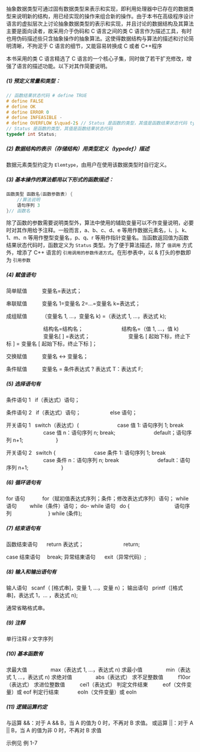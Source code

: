 
抽象数据类型可通过固有数据类型来表示和实现，即利用处理器中已存在的数据类型来说明新的结构，用已经实现的操作来组合新的操作。由于本书在高级程序设计语言的虚拟层次上讨论抽象数据类型的表示和实现，并且讨论的数据结构及其算法主要是面向读者，故采用介于伪码和 C 语言之间的类 C 语言作为描述工具，有时也用伪码描述些只含抽象操作的抽象算法。这使得数据结构与算法的描述和讨论简明清晰，不拘泥于 C 语言的细节，又能容易转换成 C 或者 C++程序

本书采用的类 C 语言精选了 C 语言的一个核心子集，同时做了若干扩充修改，增强了语言的描述功能。以下对其作简要说明。

##### $(1)$ 预定义常量和类型：

```c
// 函数结果状态代码 # define TRUE
# define FALSE
# define OK
# define ERROR 0
# define INFEASIBLE -
# define OVERFLOW $\quad-2$ // Status 是函数的类型，其值是函数结果状态代码 typedef int Status
// Status 是函数的类型，其值是函数结果状态代码 
typedef int Status;
```

##### $(2)$ 数据结构的表示（存储结构）用类型定义（typedef）描述

数据元素类型约定为 `Elemtype`，由用户在使用该数据类型时自行定义。

##### $(3)$ 基本操作的算法都用以下形式的函数描述：

```c
函数类型 函数名(函数参数表) {
    //算法说明 
    语句序列 3 
}// 函数名
```

除了函数的参数需要说明类型外，算法中使用的辅助变量可以不作变量说明，必要时对其作用给予注释。一般而言，a、b、c、d、e 等用作数据元素名，i、j、k、1、m、n 等用作整型变量名，p、q、r 等用作指针变量名。当函数返回值为函数结果状态代码时，函数定义为 `Status` 类型。为了便于算法描述，除了 `值调用` 方式外，增添了 C++ 语言的 `引用调用的参数传递方式`。在形参表中，以 & 打头的参数即为 `引用参数`

##### $(4)$ 赋值语句

简单赋值 $\qquad$ 变量名=表达式；

串联赋值 $\qquad$ 变量名 1=变量名 2=…=变量名 k=表达式；

成组赋值 $\qquad$ （变量名 1, …，变量名 k) =（表达式 1, …，表达式 k);

$\qquad\qquad\qquad$ 结构名=结构名；
$\qquad\qquad\qquad$ 结构名=（值 1, …，值 k)
$\qquad\qquad\qquad$ 变量名[ ] =表达式；
$\qquad\qquad\qquad$ 变量名 [ 起始下标，终止下标 ] = 变量名 [ 起始下标，终止下标 ]；

交换赋值 $\qquad$ 变量名 $\leftrightarrow$ 变量名；

条件赋值 $\qquad$ 变量名 = 条件表达式 ? 表达式 T：表达式 F;

##### $(5)$ 选择语句有

条件语句 1 $\;$ if（表达式）语句；

条件语句 2 $\;$ if（表达式）语句；
$\qquad\qquad\;\;$ else 语句；

开关语句 1 $\;$ switch（表达式）(
$\qquad\qquad\qquad$ case 值 1: 语句序列 1; break
$\qquad\qquad\qquad$ case 值 n：语句序列 n; break; 
$\qquad\qquad\qquad$ default；语句序列 n+1;
$\qquad\qquad\quad$ }

开关语句 2 $\;$ switch {
$\qquad\qquad\qquad$ case 条件 1: 语句序列 1; break
$\qquad\qquad\qquad$ case 条件 n：语句序列 n; break 
$\qquad\qquad\qquad$ default：语句序列 n+1;
$\qquad\qquad\quad$ }

##### $(6)$ 循环语句有

for 语句 $\qquad\;\;$ for（赋初值表达式序列；条件；修改表达式序列）语句；
while 语句 $\quad\;\;\;$ while（条件）语句；
do- while 语句 $\;$ do {
$\qquad\qquad\qquad\quad$ 语句序列
$\qquad\qquad\quad\;\;\;$ } while (条件);

##### $(7)$ 结束语句有

函数结束语句 $\quad$ return 表达式；
$\qquad\qquad\qquad\;$ return;

case 结束语句 $\;\;\;$ break;
异常结東语句 $\quad$ exit（异常代码）;

##### $(8)$ 输入和输出语句有

输人语句 $\;$ scanf（ [格式串]，变量 1, …，变量 n）；
输出语句 $\;$ printf（[格式串]，表达式 1，… ，表达式 n);

通常省略格式串。

##### $(9)$ 注释

单行注释∥文字序列

##### $(10)$ 基本函数有

求最大值 $\qquad\quad\;\;$ max（表达式 1, …，表达式 n)
求最小值 $\qquad\quad\;\;$ min（表达式 1, …，表达式 n)
求绝对值 $\qquad\quad\;\;$ abs（表达式）
求不足整数值 $\qquad$ f10or（表达式）
求进位整数值 $\qquad$ cei1（表达式）
判定文件结東 $\qquad$ eof（文件变量）或 eof
判定行结束 $\qquad\;\;\;$ eoln（文件变量）或 eoln

##### $(11)$ 逻辑运算约定

与运算 &&：对于 A && B，当 A 的值为 0 时，不再对 B 求值。
或运算 ||：对于 A || B，当 A 的值为非 0 时，不再对 B 求值

示例见 例 1-7
